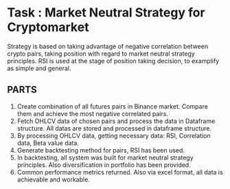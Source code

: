 # Task : Market Neutral Strategy for Cryptomarket 

Strategy is based on taking advantage of negative correlation between crypto pairs, taking position with regard to market neutral strategy principles. RSI is used at the stage of position taking decision, to examplify as simple and general. 

## PARTS

1. Create combination of all futures pairs in Binance market. Compare them and achieve the most negative correlated pairs.
2. Fetch OHLCV data of chosen pairs and process the data in Dataframe structure. All datas are stored and processed in dataframe structure.
3. By processing OHLCV data, getting necessary data: RSI, Correlation data, Beta value data.
4. Generate backtesting method for pairs, RSI has been used. 
5. In backtesting, all system was built for market neutral strategy principles. Also diversification in portfolio has been provided.
6. Common performance metrics returned. Also via excel format, all data is achievable and workable.


